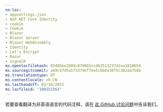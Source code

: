 ```yaml
---
no-loc:
- appsettings.json
- ASP.NET Core Identity
- cookie
- Cookie
- Blazor
- Blazor Server
- Blazor WebAssembly
- Identity
- Let's Encrypt
- Razor
- SignalR
ms.openlocfilehash: 03405be2889c879865ccd6151323742aa1810654
ms.sourcegitcommit: a49c47d5a573379effee5c6b6e36f5c302aa756b
ms.translationtype: HT
ms.contentlocale: zh-CN
ms.lasthandoff: 02/16/2021
ms.locfileid: "100551563"
---
```

若要查看翻译为非英语语言的代码注释，请在 [此 GitHub 讨论问题](https://github.com/MicrosoftDocs/feedback/issues/2515)中告诉我们。